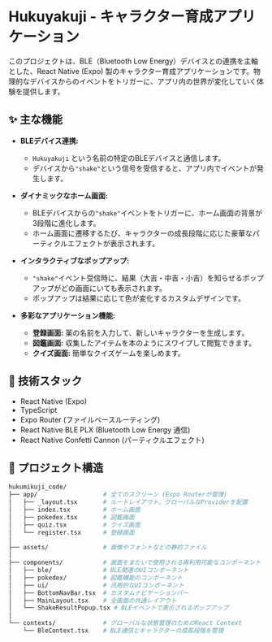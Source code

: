 # Hukuyakuji - キャラクター育成アプリケーション

このプロジェクトは、BLE（Bluetooth Low Energy）デバイスとの連携を主軸とした、React Native (Expo) 製のキャラクター育成アプリケーションです。物理的なデバイスからのイベントをトリガーに、アプリ内の世界が変化していく体験を提供します。

## ✨ 主な機能

* **BLEデバイス連携:**
    * `Hukuyakuji` という名前の特定のBLEデバイスと通信します。
    * デバイスから`"shake"`という信号を受信すると、アプリ内でイベントが発生します。

* **ダイナミックなホーム画面:**
    * BLEデバイスからの`"shake"`イベントをトリガーに、ホーム画面の背景が3段階に進化します。
    * ホーム画面に遷移するたび、キャラクターの成長段階に応じた豪華なパーティクルエフェクトが表示されます。

* **インタラクティブなポップアップ:**
    * `"shake"`イベント受信時に、結果（大吉・中吉・小吉）を知らせるポップアップがどの画面にいても表示されます。
    * ポップアップは結果に応じて色が変化するカスタムデザインです。

* **多彩なアプリケーション機能:**
    * **登録画面:** 薬の名前を入力して、新しいキャラクターを生成します。
    * **図鑑画面:** 収集したアイテムを本のようにスワイプして閲覧できます。
    * **クイズ画面:** 簡単なクイズゲームを楽しめます。

## 🚀 技術スタック

* React Native (Expo)
* TypeScript
* Expo Router (ファイルベースルーティング)
* React Native BLE PLX (Bluetooth Low Energy 通信)
* React Native Confetti Cannon (パーティクルエフェクト)


## 📁 プロジェクト構造
```bash
hukumikuji_code/
├── app/                  # 全てのスクリーン (Expo Routerが管理)
│   ├── _layout.tsx       # ルートレイアウト、グローバルなProviderを配置
│   ├── index.tsx         # ホーム画面
│   ├── pokedex.tsx       # 図鑑画面
│   ├── quiz.tsx          # クイズ画面
│   └── register.tsx      # 登録画面
│
├── assets/               # 画像やフォントなどの静的ファイル
│
├── components/           # 画面をまたいで使用される再利用可能なコンポーネント
│   ├── ble/              # BLE関連のUIコンポーネント
│   ├── pokedex/          # 図鑑機能のコンポーネント
│   ├── ui/               # 汎用的なUIコンポーネント
│   ├── BottomNavBar.tsx  # カスタムナビゲーションバー
│   ├── MainLayout.tsx    # 全画面の共通レイアウト
│   └── ShakeResultPopup.tsx # BLEイベントで表示されるポップアップ
│
└── contexts/             # グローバルな状態管理のためのReact Context
    └── BleContext.tsx    # BLE通信とキャラクターの成長段階を管理
```
